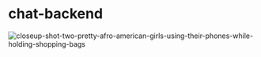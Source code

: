 ﻿# chat-backend
![closeup-shot-two-pretty-afro-american-girls-using-their-phones-while-holding-shopping-bags](https://user-images.githubusercontent.com/102425003/215322496-70f06596-3f85-4d3a-833a-5b1002fcfe27.jpg)
